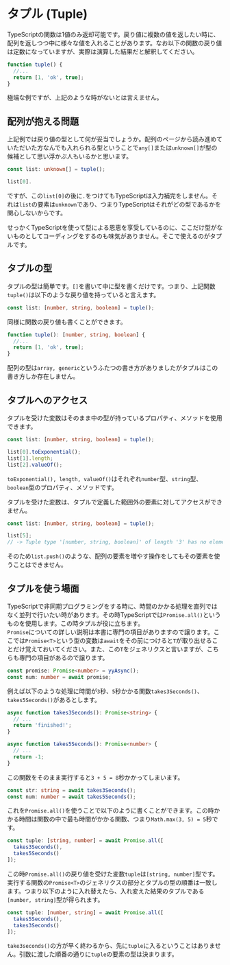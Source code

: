 # タプル \(Tuple\)

TypeScriptの関数は1値のみ返却可能です。戻り値に複数の値を返したい時に、配列を返しつつ中に様々な値を入れることがあります。なお以下の関数の戻り値は定数になっていますが、実際は演算した結果だと解釈してください。

```typescript
function tuple() {
  //...
  return [1, 'ok', true];
}
```

極端な例ですが、上記のような時がないとは言えません。

## 配列が抱える問題

上記例では戻り値の型として何が妥当でしょうか。配列のページから読み進めていただいた方なんでも入れられる型ということで`any[]`または`unknown[]`が型の候補として思い浮かぶ人もいるかと思います。

```typescript
const list: unknown[] = tuple();

list[0].
```

ですが、この`list[0]`の後に`.`をつけてもTypeScriptは入力補完をしません。それは`list`の要素は`unknown`であり、つまりTypeScriptはそれがどの型であるかを関心しないからです。

せっかくTypeScriptを使って型による恩恵を享受しているのに、ここだけ型がないものとしてコーディングをするのも味気がありません。そこで使えるのがタプルです。

## タプルの型

タプルの型は簡単です。`[]`を書いて中に型を書くだけです。つまり、上記関数`tuple()`は以下のような戻り値を持っていると言えます。

```typescript
const list: [number, string, boolean] = tuple();
```

同様に関数の戻り値も書くことができます。

```typescript
function tuple(): [number, string, boolean] {
  //...
  return [1, 'ok', true];
}
```

配列の型は`array, generic`というふたつの書き方がありましたがタプルはこの書き方しか存在しません。

## タプルへのアクセス

タプルを受けた変数はそのまま中の型が持っているプロパティ、メソッドを使用できます。

```typescript
const list: [number, string, boolean] = tuple();

list[0].toExponential();
list[1].length;
list[2].valueOf();
```

`toExponential(), length, valueOf()`はそれぞれ`number`型、`string`型、`boolean`型のプロパティ、メソッドです。

タプルを受けた変数は、タプルで定義した範囲外の要素に対してアクセスができません。

```typescript
const list: [number, string, boolean] = tuple();

list[5];
// -> Tuple type '[number, string, boolean]' of length '3' has no element at index '5'.
```

そのため`list.push()`のような、配列の要素を増やす操作をしてもその要素を使うことはできません。

## タプルを使う場面

TypeScriptで非同期プログラミングをする時に、時間のかかる処理を直列ではなく並列で行いたい時があります。その時TypeScriptでは`Promise.all()`というものを使用します。この時タプルが役に立ちます。  
`Promise`についての詳しい説明は本書に専門の項目がありますので譲ります。ここでは`Promise<T>`という型の変数は`await`をその前につけると`T`が取り出せることだけ覚えておいてください。また、この`T`をジェネリクスと言いますが、こちらも専門の項目があるので譲ります。

```typescript
const promise: Promise<number> = yyAsync();
const num: number = await promise;
```

例えば以下のような処理に時間が`3`秒、`5`秒かかる関数`takes3Seconds()`、`takes5Seconds()`があるとします。

```typescript
async function takes3Seconds(): Promise<string> {
  // ...
  return 'finished!';
}

async function takes5Seconds(): Promise<number> {
  // ...
  return -1;
}
```

この関数をそのまま実行すると`3 + 5 = 8`秒かかってしまいます。

```typescript
const str: string = await takes3Seconds();
const num: number = await takes5Seconds();
```

これを`Promise.all()`を使うことで以下のように書くことができます。この時かかる時間は関数の中で最も時間がかかる関数、つまり`Math.max(3, 5) = 5`秒です。

```typescript
const tuple: [string, number] = await Promise.all([
  takes3Seconds(),
  takes5Seconds()
]);
```

この時`Promise.all()`の戻り値を受けた変数`tuple`は`[string, number]`型です。実行する関数の`Promise<T>`のジェネリクスの部分とタプルの型の順番は一致します。つまり以下のように入れ替えたら、入れ変えた結果のタプルである`[number, string]`型が得られます。

```typescript
const tuple: [number, string] = await Promise.all([
  takes5Seconds(),
  takes3Seconds()
]);
```

`take3seconds()`の方が早く終わるから、先に`tuple`に入るということはありません。引数に渡した順番の通りに`tuple`の要素の型は決まります。

